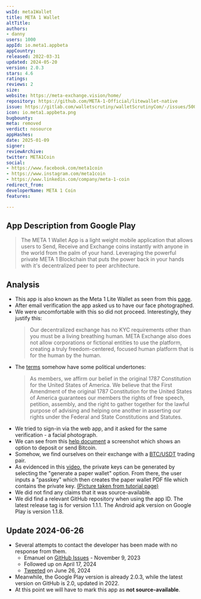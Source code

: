 ```yaml
---
wsId: meta1Wallet
title: META 1 Wallet
altTitle: 
authors:
- danny
users: 1000
appId: io.meta1.appbeta
appCountry: 
released: 2022-03-31
updated: 2024-05-20
version: 2.0.3
stars: 4.6
ratings: 
reviews: 2
size: 
website: https://meta-exchange.vision/home/
repository: https://github.com/META-1-Official/litewallet-native
issue: https://gitlab.com/walletscrutiny/walletScrutinyCom/-/issues/500
icon: io.meta1.appbeta.png
bugbounty: 
meta: removed
verdict: nosource
appHashes: 
date: 2025-01-09
signer: 
reviewArchive: 
twitter: META1Coin
social:
- https://www.facebook.com/meta1coin
- https://www.instagram.com/meta1coin
- https://www.linkedin.com/company/meta-1-coin
redirect_from: 
developerName: META 1 Coin
features: 

---
```


## App Description from Google Play

> The META 1 Wallet App is a light weight mobile application that allows users to Send, Receive and Exchange coins instantly with anyone in the world from the palm of your hand. Leveraging the powerful private META 1 Blockchain that puts the power back in your hands with it's decentralized peer to peer architecture.

## Analysis

- This app is also known as the Meta 1 Lite Wallet as seen from this [page](https://meta-exchange.vision/home/).
- After email verification the app asked us to have our face photographed.
- We were uncomfortable with this so did not proceed. Interestingly, they justify this:
  > Our decentralized exchange has no KYC requirements other than you must be a living breathing human. META Exchange also does not allow corporations or fictional entities to use the platform, creating a truly freedom-centered, focused human platform that is for the human by the human.
- The [terms](https://meta1coin.vision/terms-and-conditions) somehow have some political undertones:
  > As members, we affirm our belief in the original 1787 Constitution for the United States of America. We believe that the First Amendment of the original 1787 Constitution for the United States of America guarantees our members the rights of free speech, petition, assembly, and the right to gather together for the lawful purpose of advising and helping one another in asserting our rights under the Federal and State Constitutions and Statutes. 
- We tried to sign-in via the web app, and it asked for the same verification - a facial photograph.
- We can see from this [help document](https://support.meta1coin.vision/hc/en-us/articles/16567681846555-How-to-buy-META-1-coin) a screenshot which shows an option to deposit or send Bitcoin.
- Somehow, we find ourselves on their exchange with a [BTC/USDT](https://meta-exchange.vision/market/BTC_USDT) trading pair.
- As evidenced in this [video](https://support.meta1coin.vision/hc/en-us/articles/11552910107931-How-to-create-paper-wallet-), the private keys can be generated by selecting the "generate a paper wallet" option. From there, the user inputs a "passkey" which then creates the paper wallet PDF file which contains the private key. [(Picture taken from tutorial page)](https://twitter.com/BitcoinWalletz/status/1699039947179905303)
- We did not find any claims that it was source-available.
- We did find a relevant GitHub repository when using the app ID. The latest release tag is for version 1.1.1. The Android apk version on Google Play is version 1.1.8. 

## Update 2024-06-26

- Several attempts to contact the developer has been made with no response from them. 
  - Emanuel on [GitHub Issues](https://github.com/META-1-Official/litewallet-native/issues/95#issue-1985378988) - November 9, 2023
  - Followed up on April 17, 2024
  - [Tweeted](https://x.com/dannybuntu/status/1805812717602881767) on June 26, 2024
- Meanwhile, the Google Play version is already 2.0.3, while the latest version on GitHub is 2.0, updated in 2022.
- At this point we will have to mark this app as **not source-available**.    